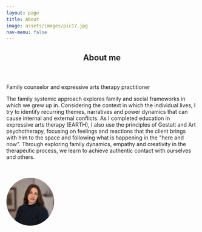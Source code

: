 ```yaml
---
layout: page
title: About
image: assets/images/pic17.jpg
nav-menu: false
---
```


<!-- Main -->
<div id="main" class="alt">

<!-- One -->
<section id="one">
	<div class="inner">
		<header class="major">
			<h1>About me</h1>
		</header>

<!-- Content -->
<p>Family counselor and expressive arts therapy practitioner</p>

<p>
The family systemic approach explores family and social frameworks in which we grew up in. Considering the context in which the individual lives, I try to identify recurring themes, narratives and power dynamics that can cause internal and external conflicts.
As I completed education in expressive arts therapy (EARTH), I also use the principles of Gestalt and Art psychotherapy, focusing on feelings and reactions that the client brings with him to the space and following what is happening in the "here and now". Through exploring family dynamics, empathy and creativity in the therapeutic process, we learn to achieve authentic contact with ourselves and others.
</p>

<!-- Image -->
<img src="/assets/images/nelapic.jpeg" alt="About me photo"
     style="max-width: 25%; height: auto; margin-top: 2rem; border-radius: 50%;" />
